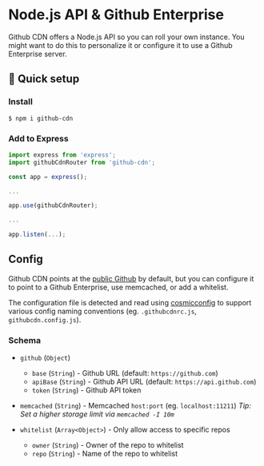 # Node.js API & Github Enterprise
Github CDN offers a Node.js API so you can roll your own instance. You might want to do this to personalize it or configure it to use a Github Enterprise server.

## 🚀 Quick setup
### Install
```
$ npm i github-cdn
```

### Add to Express
```js
import express from 'express';
import githubCdnRouter from 'github-cdn';

const app = express();

...

app.use(githubCdnRouter);

...

app.listen(...);

```

## Config
Github CDN points at the [public Github](https://github.com) by default, but you can configure it to point to a Github Enterprise, use memcached, or add a whitelist.

The configuration file is detected and read using [cosmicconfig](https://github.com/davidtheclark/cosmiconfig) to support various config naming conventions (eg. `.githubcdnrc.js`, `githubcdn.config.js`).

### Schema
- `github` (`Object`)
  - `base` (`String`) - Github URL (default: `https://github.com`)
  - `apiBase` (`String`) - Github API URL (default: `https://api.github.com`)
  - `token` (`String`) - Github API token

- `memcached` (`String`) - Memcached `host:port` (eg. `localhost:11211`)
   _Tip: Set a higher storage limit via `memcached -I 10m`_

- `whitelist` (`Array<Object>`) - Only allow access to specific repos
  - `owner` (`String`) - Owner of the repo to whitelist
  - `repo` (`String`) - Name of the repo to whitelist
